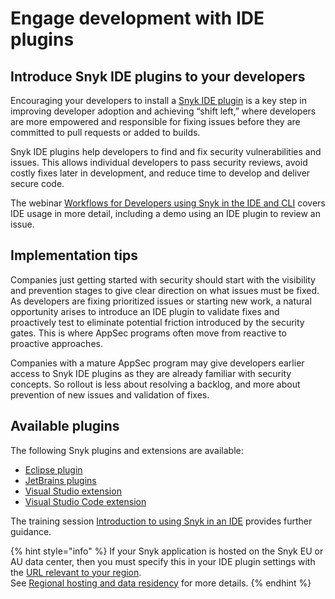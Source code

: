 # Engage development with IDE plugins

## Introduce Snyk IDE plugins to your developers

Encouraging your developers to install a [Snyk IDE plugin](../../../scm-ide-and-ci-cd-workflow-and-integrations/snyk-ide-plugins-and-extensions/) is a key step in improving developer adoption and achieving “shift left,” where developers are more empowered and responsible for fixing issues before they are committed to pull requests or added to builds.

Snyk IDE plugins help developers to find and fix security vulnerabilities and issues. This allows individual developers to pass security reviews, avoid costly fixes later in development, and reduce time to develop and deliver secure code.

The webinar [Workflows for Developers using Snyk in the IDE and CLI](https://www.youtube.com/watch?v=jzUJS6S6H48) covers IDE usage in more detail, including a demo using an IDE plugin to review an issue.

## Implementation tips

Companies just getting started with security should start with the visibility and prevention stages to give clear direction on what issues must be fixed. As developers are fixing prioritized issues or starting new work, a natural opportunity arises to introduce an IDE plugin to validate fixes and proactively test to eliminate potential friction introduced by the security gates. This is where AppSec programs often move from reactive to proactive approaches.&#x20;

Companies with a mature AppSec program may give developers earlier access to Snyk IDE plugins as they are already familiar with security concepts. So rollout is less about resolving a backlog, and more about prevention of new issues and validation of fixes.

## Available plugins

The following Snyk plugins and extensions are available:

* [Eclipse plugin](../../../scm-ide-and-ci-cd-workflow-and-integrations/snyk-ide-plugins-and-extensions/eclipse-plugin/)
* [JetBrains plugins](../../../scm-ide-and-ci-cd-workflow-and-integrations/snyk-ide-plugins-and-extensions/jetbrains-plugins/)
* [Visual Studio extension](../../../scm-ide-and-ci-cd-workflow-and-integrations/snyk-ide-plugins-and-extensions/visual-studio-extension/)
* [Visual Studio Code extension](../../../scm-ide-and-ci-cd-workflow-and-integrations/snyk-ide-plugins-and-extensions/visual-studio-code-extension/)

The training session [Introduction to using Snyk in an IDE](https://learn.snyk.io/lesson/snyk-in-an-ide/) provides further guidance.

{% hint style="info" %}
&#x20;If your Snyk application is hosted on the Snyk EU or AU data center, then you must specify this in your IDE plugin settings with the [URL relevant to your region](../../../working-with-snyk/regional-hosting-and-data-residency.md#ides-urls).\
See [Regional hosting and data residency](../../../working-with-snyk/regional-hosting-and-data-residency.md) for more details.
{% endhint %}
